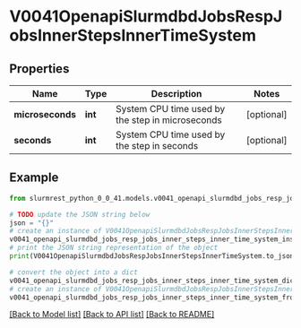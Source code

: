 # V0041OpenapiSlurmdbdJobsRespJobsInnerStepsInnerTimeSystem


## Properties

Name | Type | Description | Notes
------------ | ------------- | ------------- | -------------
**microseconds** | **int** | System CPU time used by the step in microseconds | [optional] 
**seconds** | **int** | System CPU time used by the step in seconds | [optional] 

## Example

```python
from slurmrest_python_0_0_41.models.v0041_openapi_slurmdbd_jobs_resp_jobs_inner_steps_inner_time_system import V0041OpenapiSlurmdbdJobsRespJobsInnerStepsInnerTimeSystem

# TODO update the JSON string below
json = "{}"
# create an instance of V0041OpenapiSlurmdbdJobsRespJobsInnerStepsInnerTimeSystem from a JSON string
v0041_openapi_slurmdbd_jobs_resp_jobs_inner_steps_inner_time_system_instance = V0041OpenapiSlurmdbdJobsRespJobsInnerStepsInnerTimeSystem.from_json(json)
# print the JSON string representation of the object
print(V0041OpenapiSlurmdbdJobsRespJobsInnerStepsInnerTimeSystem.to_json())

# convert the object into a dict
v0041_openapi_slurmdbd_jobs_resp_jobs_inner_steps_inner_time_system_dict = v0041_openapi_slurmdbd_jobs_resp_jobs_inner_steps_inner_time_system_instance.to_dict()
# create an instance of V0041OpenapiSlurmdbdJobsRespJobsInnerStepsInnerTimeSystem from a dict
v0041_openapi_slurmdbd_jobs_resp_jobs_inner_steps_inner_time_system_from_dict = V0041OpenapiSlurmdbdJobsRespJobsInnerStepsInnerTimeSystem.from_dict(v0041_openapi_slurmdbd_jobs_resp_jobs_inner_steps_inner_time_system_dict)
```
[[Back to Model list]](../README.md#documentation-for-models) [[Back to API list]](../README.md#documentation-for-api-endpoints) [[Back to README]](../README.md)


